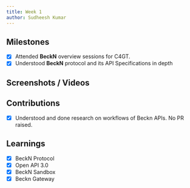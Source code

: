 ```yaml
---
title: Week 1
author: Sudheesh Kumar   
---
```


## Milestones
- [x] Attended **BeckN** overview sessions for C4GT.
- [x] Understood **BeckN** protocol and its API Specifications in depth

## Screenshots / Videos 

## Contributions
- [x] Understood and done research on workflows of Beckn APIs. No PR raised.
## Learnings
- [x] BeckN Protocol
- [x] Open API 3.0
- [x] BeckN Sandbox
- [x] Beckn Gateway 
